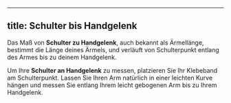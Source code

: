 ***

## title: Schulter bis Handgelenk

Das Maß von **Schulter zu Handgelenk**, auch bekannt als Ärmellänge, bestimmt die Länge deines Ärmels, und verläuft von Schulterpunkt entlang des Armes bis zu deinem Handgelenk.

Um Ihre **Schulter an Handgelenk** zu messen, platzieren Sie Ihr Klebeband am Schulterpunkt. Lassen Sie Ihren Arm natürlich in einer leichten Kurve hängen und messen Sie entlang Ihrem leicht gebogenen Arm bis zu Ihrem Handgelenk.
